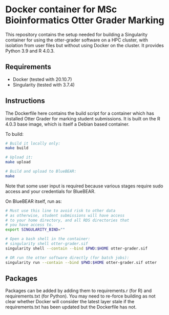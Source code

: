 # Docker container for MSc Bioinformatics Otter Grader Marking

This repository contains the setup needed for building a Singularity container for using the otter-grader software on a HPC cluster, with isolation from user files but without using Docker on the cluster. It provides Python 3.9 and R 4.0.3.

## Requirements

* Docker (tested with 20.10.7)
* Singularity (tested with 3.7.4)

## Instructions
The Dockerfile here contains the build script for a container which has installed Otter Grader for marking student submissions. It is built on the R 4.0.3 base image, which is itself a Debian based container.

To build:

```bash
# Build it locally only:
make build

# Upload it:
make upload

# Build and upload to BlueBEAR:
make
```

Note that some user input is required because various stages require sudo access and your credentials for BlueBEAR.

On BlueBEAR itself, run as:

```bash
# Must use this line to avoid risk to other data
# as otherwise, student submissions will have access
# to your home directory, and all RDS directories that
# you have access to.
export SINGULARITY_BIND=""

# Open a bash shell in the container:
# singularity shell otter-grader.sif
singularity shell --contain --bind $PWD:$HOME otter-grader.sif

# OR run the otter software directly (for batch jobs):
singularity run --contain --bind $PWD:$HOME otter-grader.sif otter
```

## Packages

Packages can be added by adding them to requirements.r (for R) and requirements.txt (for Python). You may need to re-force building as not clear whether Docker will consider the latest layer stale if the requirements.txt has been updated but the Dockerfile has not.

